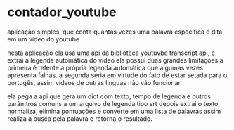 # contador_youtube
aplicação simples, que conta quantas vezes uma palavra específica é dita em um vídeo do youtube

nesta aplicação ela usa uma api da biblioteca youtuvbe transcript api, e extrai a legenda automática do vídeo
ela possui duas grandes limitações a primeira é refente a própria legenda automática que algumas vezes apresenta falhas.
a segunda seria em virtude do fato de estar setada para o portugês, assim vídeos de outras linguas não vão funcionar.

ela pega a api que gera um dict com texto, tempo de legenda e outros parâmtros comuns a um arquivo de legenda tipo srt
depois extrai o texto, normaliza, elimina pontuações e converte em uma lista de palavras
assim realiza a busca pela palavra e retorna o resultado.
